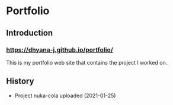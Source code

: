 # Portfolio

## Introduction

### <a>https://dhyana-j.github.io/portfolio/</a>

This is my portfolio web site that contains the project I worked on.

## History

-   Project nuka-cola uploaded (2021-01-25)
